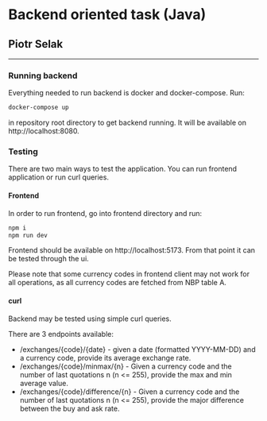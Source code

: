 # Backend oriented task (Java)
## Piotr Selak
-------

### Running backend
Everything needed to run backend is docker and docker-compose. Run:
```bash
docker-compose up
```
in repository root directory to get backend running. It will be available on http://localhost:8080.

### Testing
There are two main ways to test the application. You can run frontend application or run curl queries.

#### Frontend
In order to run frontend, go into frontend directory and run:
```bash
npm i
npm run dev
```
Frontend should be available on http://localhost:5173.
From that point it can be tested through the ui.

Please note that some currency codes in frontend client may
not work for all operations, as all currency codes are fetched from NBP table A.

#### curl
Backend may be tested using simple curl queries.

There are 3 endpoints available:
- /exchanges/{code}/{date} - given a date (formatted YYYY-MM-DD) and a currency code,
provide its average exchange rate.
- /exchanges/{code}/minmax/{n} - Given a currency code and the number of last
quotations n (n <= 255), provide the max and min average value.
- /exchanges/{code}/difference/{n} - Given a currency code and the number
of last quotations n (n <= 255), provide the major difference between
the buy and ask rate.







